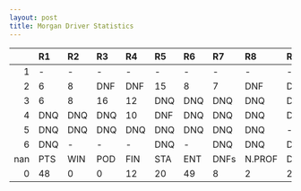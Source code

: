```yaml
---
layout: post 
title: Morgan Driver Statistics
--- 
```


|     | R1   | R2   | R3   | R4   | R5   | R6   | R7   | R8     | R9   | R10   | R11   | R12   | Points   | Pos   |
|----:|:-----|:-----|:-----|:-----|:-----|:-----|:-----|:-------|:-----|:------|:------|:------|:---------|:------|
|   1 | -    | -    | -    | -    | -    | -    | -    | -      | -    | -     | -     | -     | nan      | nan   |
|   2 | 6    | 8    | DNF  | DNF  | 15   | 8    | 7    | DNF    | DNF  | 9     | DNF   | DNF   | nan      | nan   |
|   3 | 6    | 8    | 16   | 12   | DNQ  | DNQ  | DNQ  | DNQ    | DNQ  | 5     | DNQ   | DNF   | 15.0     | 18.0  |
|   4 | DNQ  | DNQ  | DNQ  | 10   | DNF  | DNQ  | DNQ  | DNQ    | DNQ  | DNQ   | DNQ   | -     | 14.0     | 17.0  |
|   5 | DNQ  | DNQ  | DNQ  | DNQ  | DNQ  | DNQ  | DNQ  | DNQ    | -    | DNQ   | -     | -     | 33.0     | 14.0  |
|   6 | DNQ  | -    | -    | -    | DNQ  | -    | DNQ  | DNQ    | DNQ  | nan   | nan   | nan   | 4.0      | 24.0  |
| nan | PTS  | WIN  | POD  | FIN  | STA  | ENT  | DNFs | N.PROF | DNQ  | %FIN  | PPR   | BST   | CHA      | RNK   |
|   0 | 48   | 0    | 0    | 12   | 20   | 49   | 8    | 2      | 29   | 60.0  | 0.98  | 5     | 0.0      | 28.0  |